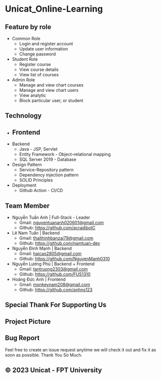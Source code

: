 # Unicat_Online-Learning

## Feature by role

- Common Role
     - Login and register account
     - Update user information
     - Change password
- Student Role
     - Register course
     - View course details
     - View list of courses
- Admin Role
     - Manage and view chart courses
     - Manage and view chart users
     - View analytic
     - Block particular user, or student

## Technology

- Frontend
     - 
- Backend
     - Java - JSP, Servlet
     - Entity Framework - Object–relational mapping
     - SQL Server 2019 - Database
- Design Pattern
     - Service-Repository pattern
     - Dependency injection pattern
     - SOLID Principles
- Deployment
     - Github Action - CI/CD

## Team Member

- Nguyễn Tuấn Anh | Full-Stack - Leader
     - Gmail: nguyentuananh020601@gmail.com
     - Github: https://github.com/acradibotC
- Lê Nam Tuấn | Backend
     - Gmail: thaithinhbanzai79@gmail.com
     - Github: https://github.com/namtuan-dev
- Nguyễn Đình Mạnh | Backend
     - Gmail: haicao2805@gmail.com
     - Github: https://github.com/NguyenManh0310
- Nguyễn Lương Phú | Backend + Frontend
     - Gmail: tantruong2303@gmail.com
     - Github: https://github.com/FUS1310
- Hoàng Đức Anh | Frontend
     - Gmail: monkeynam208@gmail.com
     - Github: https://github.com/anhns123

## Special Thank For Supporting Us



## Project Picture



## Bug Report

Feel free to create an issue request anytime we will check it out and fix it as soon as possible. Thank You So Much.

## © 2023 Unicat - FPT University